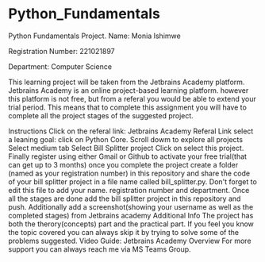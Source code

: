 # Python_Fundamentals
Python Fundamentals Project.
Name: Monia Ishimwe   

Registration Number: 221021897   

Department: Computer Science



This learning project will be taken from the Jetbrains Academy platform. Jetbrains Academy is an online project-based learning platform. however this platform is not free, but from a referal you would be able to extend your trial period. This means that to complete this assignment you will have to complete all the project stages of the suggested project.

Instructions
Click on the referal link: Jetbrains Academy Referal Link
select a leaning goal: click on Python Core.
Scroll dowm to explore all projects
Select medium tab
Select Bill Splitter project
Click on select this project.
Finally register using either Gmail or Github to activate your free trial(that can get up to 3 months)
once you complete the project create a folder (named as your registration number) in this repository and share the code of your bill splitter project in a file name called bill_splitter.py.
Don't forget to edit this file to add your name. registration number and department.
Once all the stages are done add the bill splitter project in this repository and push.
Additionally add a screenshot(showing your username as well as the completed stages) from Jetbrains academy
Additional Info
The project has both the therory(concepts) part and the practical part. If you feel you know the topic covered you can always skip it by trying to solve some of the problems suggested.
Video Guide: Jetbrains Academy Overview
For more support you can always reach me via MS Teams Group.
